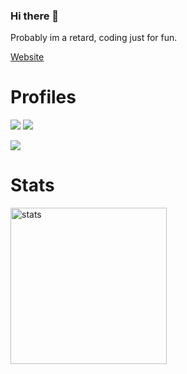 ### Hi there 👋
Probably im a retard, coding just for fun.

[Website](https://selenay.ga/)

<p align="center">
  <h1>Profiles</h1>
  <a href="https://discord.com/users/793467584820281346" target"blank_"><img src="https://img.shields.io/badge/Discord%20-7289DA.svg?&style=for-the-badge&logo=discord&logoColor=white"></a>
  <a href="https://github.com/5elenay" target"blank_"><img src="https://img.shields.io/badge/GitHub%20-191717.svg?&style=for-the-badge&logo=github&logoColor=white"></a>
</p>
  <a href="https://dev.to/5elenay" target"blank_"><img src="https://img.shields.io/badge/dev.to-click-%23000000?style=for-the-badge&logo=dev.to"></a>
</p>
<p align="center">
  <h1>Stats</h1>
  <img src="https://github-readme-stats.vercel.app/api?username=5elenay&count_private=false&show_icons=true&theme=dark&hide_border=false" width="%100" height="250px" alt="stats" />
</p>
